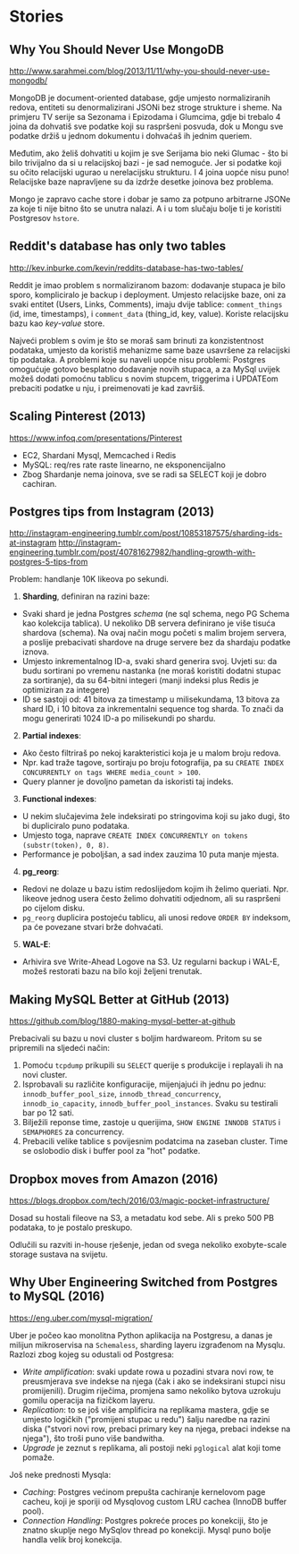 # Stories

## Why You Should Never Use MongoDB

http://www.sarahmei.com/blog/2013/11/11/why-you-should-never-use-mongodb/

MongoDB je document-oriented database, gdje umjesto normaliziranih redova, entiteti su denormalizirani JSONi bez stroge strukture i sheme. Na primjeru TV serije sa Sezonama i Epizodama i Glumcima, gdje bi trebalo 4 joina da dohvatiš sve podatke koji su raspršeni posvuda, dok u Mongu sve podatke držiš u jednom dokumentu i dohvaćaš ih jednim queriem.

Međutim, ako želiš dohvatiti u kojim je sve Serijama bio neki Glumac - što bi bilo trivijalno da si u relacijskoj bazi - je sad nemoguće. Jer si podatke koji su očito relacijski ugurao u nerelacijsku strukturu. I 4 joina uopće nisu puno! Relacijske baze napravljene su da izdrže desetke joinova bez problema.

Mongo je zapravo cache store i dobar je samo za potpuno arbitrarne JSONe za koje ti nije bitno što se unutra nalazi. A i u tom slučaju bolje ti je koristiti Postgresov `hstore`.

## Reddit's database has only two tables

http://kev.inburke.com/kevin/reddits-database-has-two-tables/

Reddit je imao problem s normaliziranom bazom: dodavanje stupaca je bilo sporo, kompliciralo je backup i deployment.
Umjesto relacijske baze, oni za svaki entitet (Users, Links, Comments), imaju dvije tablice: `comment_things` (id, ime, timestamps), i `comment_data` (thing_id, key, value). Koriste relacijsku bazu kao *key-value* store.

Najveći problem s ovim je što se moraš sam brinuti za konzistentnost podataka, umjesto da koristiš mehanizme same baze usavršene za relacijski tip podataka. A problemi koje su naveli uopće nisu problemi: Postgres omogućuje gotovo besplatno dodavanje novih stupaca, a za MySql uvijek možeš dodati pomoćnu tablicu s novim stupcem, triggerima i UPDATEom prebaciti podatke u nju, i preimenovati je kad završiš.

## Scaling Pinterest (2013)

https://www.infoq.com/presentations/Pinterest

* EC2, Shardani Mysql, Memcached i Redis
* MySQL: req/res rate raste linearno, ne eksponencijalno
* Zbog Shardanje nema joinova, sve se radi sa SELECT koji je dobro cachiran.

## Postgres tips from Instagram (2013)

http://instagram-engineering.tumblr.com/post/10853187575/sharding-ids-at-instagram
http://instagram-engineering.tumblr.com/post/40781627982/handling-growth-with-postgres-5-tips-from

Problem: handlanje 10K likeova po sekundi.
1. **Sharding**, definiran na razini baze:
  * Svaki shard je jedna Postgres *schema* (ne sql schema, nego PG Schema kao kolekcija tablica). U nekoliko DB servera definirano je više tisuća shardova (schema). Na ovaj način mogu početi s malim brojem servera, a poslije prebacivati shardove na druge servere bez da shardaju podatke iznova.
  * Umjesto inkrementalnog ID-a, svaki shard generira svoj. Uvjeti su: da budu sortirani po vremenu nastanka (ne moraš koristiti dodatni stupac za sortiranje), da su 64-bitni integeri (manji indeksi plus Redis je optimiziran za integere)
  * ID se sastoji od: 41 bitova za timestamp u milisekundama, 13 bitova za shard ID, i 10 bitova za inkrementalni sequence tog sharda. To znači da mogu generirati 1024 ID-a po milisekundi po shardu.
2. **Partial indexes**:
  * Ako često filtriraš po nekoj karakteristici koja je u malom broju redova.
  * Npr. kad traže tagove, sortiraju po broju fotografija, pa su `CREATE INDEX CONCURRENTLY on tags WHERE media_count > 100`.
  * Query planner je dovoljno pametan da iskoristi taj indeks.
3. **Functional indexes**:
  * U nekim slučajevima žele indeksirati po stringovima koji su jako dugi, što bi dupliciralo puno podataka.
  * Umjesto toga, naprave `CREATE INDEX CONCURRENTLY on tokens (substr(token), 0, 8)`.
  * Performance je poboljšan, a sad index zauzima 10 puta manje mjesta.
4. **pg_reorg**:
  * Redovi ne dolaze u bazu istim redoslijedom kojim ih želimo queriati. Npr. likeove jednog usera često želimo dohvatiti odjednom, ali su raspršeni po cijelom disku.
  * `pg_reorg` duplicira postojeću tablicu, ali unosi redove `ORDER BY` indeksom, pa će povezane stvari brže dohvaćati.
5. **WAL-E**:
  * Arhivira sve Write-Ahead Logove na S3. Uz regularni backup i WAL-E, možeš restorati bazu na bilo koji željeni trenutak.

## Making MySQL Better at GitHub (2013)

https://github.com/blog/1880-making-mysql-better-at-github

Prebacivali su bazu u novi cluster s boljim hardwareom. Pritom su se pripremili na sljedeći način:
1. Pomoću `tcpdump` prikupili su `SELECT` querije s produkcije i replayali ih na novi cluster.
2. Isprobavali su različite konfiguracije, mijenjajući ih jednu po jednu: `innodb_buffer_pool_size`, `innodb_thread_concurrency`, `innodb_io_capacity`, `innodb_buffer_pool_instances`. Svaku su testirali bar po 12 sati.
3. Bilježili reponse time, zastoje u querijima, `SHOW ENGINE INNODB STATUS` i `SEMAPHORES` za concurrency.
4. Prebacili velike tablice s povijesnim podatcima na zaseban cluster. Time se oslobodio disk i buffer pool za "hot" podatke.

## Dropbox moves from Amazon (2016)

https://blogs.dropbox.com/tech/2016/03/magic-pocket-infrastructure/

Dosad su hostali fileove na S3, a metadatu kod sebe. Ali s preko 500 PB podataka, to je postalo preskupo.

Odlučili su razviti in-house rješenje, jedan od svega nekoliko exobyte-scale storage sustava na svijetu.

## Why Uber Engineering Switched from Postgres to MySQL (2016)

https://eng.uber.com/mysql-migration/

Uber je počeo kao monolitna Python aplikacija na Postgresu, a danas je milijun
mikroservisa na `Schemaless`, sharding layeru izgrađenom na Mysqlu. Razlozi zbog kojeg su odustali od Postgresa:
* *Write amplification*: svaki update rowa u pozadini stvara novi row, te preusmjerava sve indekse na njega (čak i ako se indeksirani stupci nisu promijenili). Drugim riječima, promjena samo nekoliko bytova uzrokuju gomilu operacija na fizičkom layeru.
* *Replication*: to se još više amplificira na replikama mastera, gdje se umjesto logičkih ("promijeni stupac u redu") šalju naredbe na razini diska ("stvori novi row, prebaci primary key na njega, prebaci indekse na njega"), što troši puno više bandwitha.
* *Upgrade* je zeznut s replikama, ali postoji neki `pglogical` alat koji tome pomaže.

Još neke prednosti Mysqla:
* *Caching*: Postgres većinom prepušta cachiranje kernelovom page cacheu, koji je sporiji od Mysqlovog custom LRU cachea (InnoDB buffer pool).
* *Connection Handling*: Postgres pokreće proces po konekciji, što je znatno skuplje nego MySqlov thread po konekciji. Mysql puno bolje handla velik broj konekcija.
